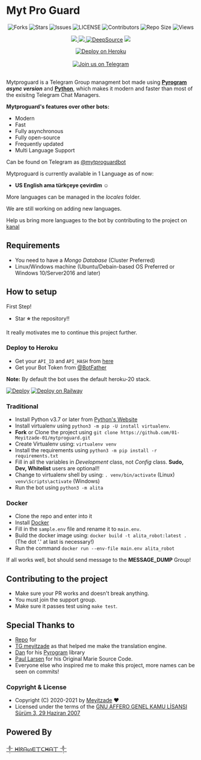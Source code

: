 # Myt Pro Guard

<p align='center'>
  <img src="https://img.shields.io/github/forks/DivideProjects/Alita_Robot?style=flat-square" alt="Forks">
  <img src="https://img.shields.io/github/stars/DivideProjects/Alita_Robot?style=flat-square" alt="Stars">
  <img src="https://img.shields.io/github/issues/DivideProjects/Alita_Robot?style=flat-square" alt="Issues">
  <img src="https://img.shields.io/github/license/DivideProjects/Alita_Robot?style=flat-square" alt="LICENSE">
  <img src="https://img.shields.io/github/contributors/DivideProjects/Alita_Robot?style=flat-square" alt="Contributors">
  <img src="https://img.shields.io/github/repo-size/DivideProjects/Alita_Robot?style=flat-square" alt="Repo Size">
  <img src="https://hits.seeyoufarm.com/api/count/incr/badge.svg?url=https://github.com/DivideProjects/Alita_Robot&amp;title=Profile%20Views" alt="Views">
</p>

<p align='center'>
  <a href="https://www.python.org/" alt="made-with-python"> <img src="https://img.shields.io/badge/Made%20with-Python-1f425f.svg?style=flat-square&logo=python&color=blue" /> </a>
  <a href="https://github.com/01-Meyitzade-01/mytproguard" alt="Docker!"> <img src="https://aleen42.github.io/badges/src/docker.svg" /> </a>
  <a href="https://deepsource.io/gh/01-Meyitzade-01/mytproguard/?ref=repository-badge"><img src="https://static.deepsource.io/deepsource-badge-light-mini.svg" alt="DeepSource"></a>
  <a href="https://makeapullrequest.com" alt="PRs Welcome"> <img src="https://img.shields.io/badge/PRs-welcome-brightgreen.svg?style=flat-square" /> </a>
</p>

<p align='center'>
 <a href="https://heroku.com/deploy?template=https://github.com/01-Meyitzade-01/mytproguard"><img src="https://www.herokucdn.com/deploy/button.svg" alt="Deploy on Heroku"></a></br></br>
  <a href="https://t.me/hiraset"><img src="https://img.shields.io/badge/Telegram-2CA5E0?style=for-the-badge&amp;logo=telegram&amp;logoColor=white" alt="Join us on Telegram"></a></br></br>

</p>


Mytproguard is a Telegram Group managment bot made using **[Pyrogram](https://github.com/pyrogram/pyrogram) _async version_** and **[Python](https://python.org)**, which makes it modern and faster than most of the exisitng Telegram Chat Managers.

**Mytproguard's features over other bots:**
- Modern
- Fast
- Fully asynchronous
- Fully open-source
- Frequently updated
- Multi Language Support

Can be found on Telegram as [@mytproguardbot](https://t.me/mytproguardbot)
</br>

Mytproguard is currently available in 1 Language as of now:
- **US English ama türkçeye çevirdim ☺️**

More languages can be managed in the _locales_ folder.

We are still working on adding new languages.

Help us bring more languages to the bot by contributing to the project on [kanal](https://t.me/hiraset)

## Requirements
- You need to have a *Mongo Database* (Cluster Preferred)
- Linux/Windows machine (Ubuntu/Debain-based OS Preferred or Windows 10/Server2016 and later)


## How to setup

First Step!
- Star **⭐** the repository!!

It really motivates me to continue this project further.

### Deploy to Heroku
- Get your `API_ID` and `API_HASH` from [here](https://my.telegram.org/)
- Get your Bot Token from [@BotFather](https://t.me/BotFather)

**Note:** By default the bot uses the default heroku-20 stack.

[![Deploy](https://www.herokucdn.com/deploy/button.svg)](https://heroku.com/deploy?template=https://github.com/01-Meyitzade-01/mytproguard)
[![Deploy on Railway](https://railway.app/button.svg)](https://railway.app/new/template?template=https://github.com/01-Meyitzade-01/mytproguard)
### Traditional

- Install Python v3.7 or later from [Python's Website](https://python.org)
- Install virtualenv using `python3 -m pip -U install virtualenv`.
- **Fork** or Clone the project using `git clone https://github.com/01-Meyitzade-01/mytproguard.git`
- Create Virtualenv using: `virtualenv venv`
- Install the requirements using `python3 -m pip install -r requirements.txt`
- Fill in all the variables in *Development* class, not *Config* class. **Sudo, Dev, Whitelist** users are optional!!
- Change to virtualenv shell by using:
  `. venv/bin/activate` (Linux)
  `venv\Scripts\activate` (Windows)
- Run the bot using `python3 -m alita`

### Docker

- Clone the repo and enter into it
- Install [Docker](https://www.docker.com/)
- Fill in the `sample.env` file and rename it to `main.env`.
- Build the docker image using: `docker build -t alita_robot:latest .` (The dot '.' at last is necessary!)
- Run the command `docker run --env-file main.env alita_robot`


If all works well, bot should send message to the **MESSAGE_DUMP** Group!


## Contributing to the project

- Make sure your PR works and doesn't break anything.
- You must join the support group.
- Make sure it passes test using `make test`.


## Special Thanks to
- [Repo](https://github.com/01-Meyitzade-01/) for 
- [TG meyitzade](https://t.me/meyitzade47) as that helped me make the translation engine.
- [Dan](https://github.com/delivrance) for his [Pyrogram](https://github.com/pyrogram/pyrogram) library
- [Paul Larsen](https://github.com/PaulSonOfLars) for his Original Marie Source Code.
- Everyone else who inspired me to make this project, more names can be seen on commits!


### Copyright & License

* Copyright (C) 2020-2021 by [Meyitzade](https://github.com/01-Meyitzade-01/mytproguard) ❤️️
* Licensed under the terms of the [GNU AFFERO GENEL KAMU LİSANSI Sürüm 3, 29 Haziran 2007](https://github.com/01-Meyitzade-01/mytproguard/blob/master/LICENSE)

## Powered By

[༒ ᕼIᖇᗩᔕᗴ丅ᑕᕼᗩ丅 ༒](https://t.me/HirasetTR)
